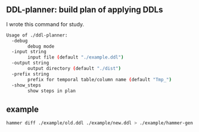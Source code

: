 DDL-planner: build plan of applying DDLs
------
I wrote this command for study.

```sh
Usage of ./ddl-planner:
  -debug
    	debug mode
  -input string
    	input file (default "./example.ddl")
  -output string
    	output directory (default "./dist")
  -prefix string
    	prefix for temporal table/column name (default "Tmp_")
  -show_steps
    	show steps in plan
```

## example

```sh
hammer diff ./example/old.ddl ./example/new.ddl > ./example/hammer-gen.ddl
```
